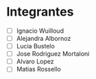 # Integrantes

- [ ] Ignacio Wuilloud 
- [ ] Alejandra Albornoz 
- [ ] Lucia Bustelo
- [ ] Jose Rodriguez Mortaloni
- [ ] Alvaro Lopez 
- [ ] Matias Rossello  

